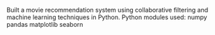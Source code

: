 Built a movie recommendation system using collaborative filtering and machine learning techniques in Python.
Python modules used:
numpy 
pandas 
matplotlib
seaborn

